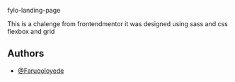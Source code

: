 fylo-landing-page

This is a chalenge from frontendmentor 
it was designed using sass and css flexbox and grid
## Authors

- [@Faruqoloyede](https://www.github.com/Faruqoloyede)
